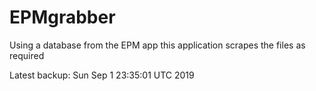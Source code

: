 # EPMgrabber
Using a database from the EPM app this application scrapes the files as required


Latest backup: Sun Sep 1 23:35:01 UTC 2019
